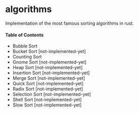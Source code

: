 # algorithms

Implementation of the most famous sorting algorithms in rust. 

#### Table of Contents
- Bubble Sort
- Bucket Sort [not-implemented-yet]
- Counting Sort
- Gnome Sort [not-implemented-yet]
- Heap Sort [not-implemented-yet]
- Insertion Sort [not-implemented-yet]
- Merge Sort [not-implemented-yet]
- Quick Sort [not-implemented-yet]
- Radix Sort [not-implemented-yet]
- Selection Sort [not-implemented-yet]
- Shell Sort [not-implemented-yet]
- Slow Sort [not-implemented-yet]
